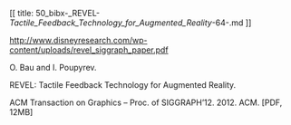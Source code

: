 [[
title: 50_bibx-_REVEL-_Tactile_Feedback_Technology_for_Augmented_Reality_-64-.md
]]

<http://www.disneyresearch.com/wp-content/uploads/revel_siggraph_paper.pdf>

  

O. Bau and I. Poupyrev.

REVEL: Tactile Feedback Technology for Augmented Reality.

ACM Transaction on Graphics – Proc. of SIGGRAPH’12. 2012. ACM. \[PDF, 12MB\]

